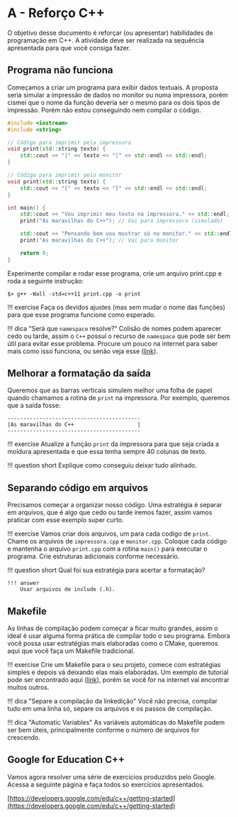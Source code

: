 # A - Reforço C++

O objetivo desse documento é reforçar (ou apresentar) habilidades de programação em C++. A atividade deve ser realizada na sequência apresentada para que você consiga fazer.

## Programa não funciona

Começamos a criar um programa para exibir dados textuais. A proposta seria simular a impressão de dados no monitor ou numa impressora, porém cismei que o nome da função deveria ser o mesmo para os dois tipos de impressão. Porém não estou conseguindo nem compilar o código.

```C++
#include <iostream>
#include <string>

// Código para imprimir pela impressora
void print(std::string texto) {
    std::cout << "|" << texto << "|" << std::endl << std::endl;
}

// Código para imprimir pelo monitor
void print(std::string texto) {
    std::cout << "[" << texto << "]" << std::endl << std::endl;
}

int main() {
    std::cout << "Vou imprimir meu texto na impressora." << std::endl;
    print("As maravilhas do C++"); // Vai para impressora (simulado)

    std::cout << "Pensando bem vou mostrar só no monitor." << std::endl;
    print("As maravilhas do C++"); // Vai para monitor

    return 0;
}
```

Experimente compilar e rodar esse programa, crie um arquivo print.cpp e roda a seguinte instrução:

```
$> g++ -Wall -std=c++11 print.cpp -o print
```

!!! exercise
    Faça os devidos ajustes (mas sem mudar o nome das funções) para que esse programa funcione como esperado.

!!! dica "Será que `namespace` resolve?"
    Colisão de nomes podem aparecer cedo ou tarde, assim o `C++` possui o recurso de `namespace` que pode ser bem útil para evitar esse problema. Procure um pouco na internet para saber mais como isso funciona, ou senão veja esse ([link](https://www.geeksforgeeks.org/namespace-in-c/)).



## Melhorar a formatação da saída

Queremos que as barras verticais simulem melhor uma folha de papel quando chamamos a rotina de `print` na impressora. Por exemplo, queremos que a saída fosse:

```
------------------------------------------
|As maravilhas do C++                    |
------------------------------------------
```

!!! exercise
    Atualize a função `print` da impressora para que seja criada a moldura apresentada e que essa tenha sempre 40 colunas de texto.

!!! question short
    Explique como conseguiu deixar tudo alinhado.


## Separando código em arquivos

Precisamos começar a organizar nosso código. Uma estratégia é separar em arquivos, que é algo que cedo ou tarde iremos fazer, assim vamos praticar com esse exemplo super curto.

!!! exercise
    Vamos criar dois arquivos, um para cada codigo de `print`. Chame os arquivos de `impressora.cpp` e `monitor.cpp`. Coloque cada código e mantenha o arquivo `print.cpp` com a rotina `main()` para executar o programa. Crie estruturas adicionais conforme necessário.

!!! question short
    Qual foi sua estratégia para acertar a formatação?

    !!! answer
        Usar arquivos de include (.h).


## Makefile

As linhas de compilação podem começar a ficar muito grandes, assim o ideal é usar alguma forma prática de compilar todo o seu programa. Embora você possa usar estratégias mais elaboradas como o CMake, queremos aqui que você faça um Makefile tradicional.

!!! exercise
    Crie um Makefile para o seu projeto, comece com estratégias simples e depois vá deixando elas mais elaboradas. Um exemplo de tutorial pode ser encontrado aqui ([link](https://www.gnu.org/software/make/manual/html_node/Introduction.html)), porém se você for na internet vai encontrar muitos outros.


!!! dica "Separe a compilação da linkedição"
    Você não precisa, compilar tudo em uma linha só, separe os arquivos e os passos de compilação.

!!! dica "Automatic Variables"
    As variáveis automáticas do Makefile podem ser bem úteis, principalmente conforme o número de arquivos for crescendo.

## Google for Education C++

Vamos agora resolver uma série de exercícios produzidos pelo Google. Acessa a seguinte página e faça todos so exercícios apresentados.

[https://developers.google.com/edu/c++/getting-started](https://developers.google.com/edu/c++/getting-started)


